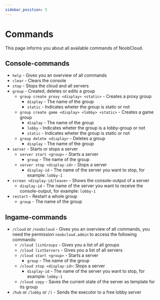 ```yaml
---
sidebar_position: 5
---
```


# Commands

This page informs you about all available commands of NoobCloud.

## Console-commands

- `help` - Gives you an overview of all commands
- `clear` - Clears the console
- `stop` - Stops the cloud and all servers
- `group` - Created, deletes or edits a group
    - `group create proxy <display> <static>` - Creates a proxy group
        - `display` - The name of the group
        - `static` - Indicates wheter the group is static or not
    - `group create game <display> <lobby> <static>` - Creates a game group
        - `display` - The name of the group
        - `lobby` - Indicates wheter the group is a lobby-group or not
        - `static` - Indicates wheter the group is static or not
    - `group delete <display>` - Deletes a group
        - `display` - The name of the group
- `server` - Starts or stops a server
    - `server start <group>` - Starts a server
        - `group` - The name of the group
    - `server stop <display-id>` - Stops a server
        - `display-id` - The name of the server you want to stop, for example: `lobby-1`
- `screen <display-id/leave>` - Shows the console-output of a server
    - `display-id` - The name of the server you want to receive the console-output, for example: `lobby-1`
- `restart` - Restart a whole group
    - `group` - The name of the group
## Ingame-commands
- `/cloud` or `/noobcloud` - Gives you an overview of all commands, you need the permission `noobcloud.admin` to access the following commands:
    - `/cloud listGroups` - Gives you a list of all groups
    - `/cloud listServers` - Gives you a list of all servers
    - `/cloud start <group>` - Starts a server
        - `group` - The name of the group
    - `/cloud stop <display-id>`: Stops a server
        - `display-id` - The name of the server you want to stop, for example: `lobby-1`
    - `/cloud copy` - Saves the current state of the server as template for its group
- `/hub` or `/lobby` or `/l` - Sends the executor to a free lobby server